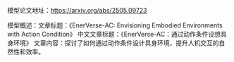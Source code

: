 模型论文地址：https://arxiv.org/abs/2505.09723

模型概述：文章标题：《EnerVerse-AC: Envisioning Embodied Environments with Action Condition》
中文文章标题：《EnerVerse-AC：通过动作条件设想具身环境》
文章内容：探讨了如何通过动作条件设计具身环境，提升人机交互的自然性和效率。
